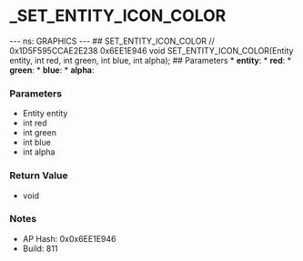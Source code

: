 # _SET_ENTITY_ICON_COLOR

--- ns: GRAPHICS --- ## SET_ENTITY_ICON_COLOR  // 0x1D5F595CCAE2E238 0x6EE1E946 void SET_ENTITY_ICON_COLOR(Entity entity, int red, int green, int blue, int alpha);   ## Parameters * **entity**: * **red**: * **green**: * **blue**: * **alpha**:

### Parameters
* Entity entity
* int red
* int green
* int blue
* int alpha

### Return Value
* void

### Notes
* AP Hash: 0x0x6EE1E946
* Build: 811

